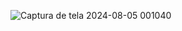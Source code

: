 ![Captura de tela 2024-08-05 001040](https://github.com/user-attachments/assets/0aa50e50-c1f9-45e9-9ebc-01fcbf3bedad)
